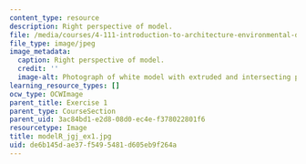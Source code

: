 ```yaml
---
content_type: resource
description: Right perspective of model.
file: /media/courses/4-111-introduction-to-architecture-environmental-design-spring-2014/de6b145dae37f5495481d605eb9f264a_modelR_jgj_ex1.jpg
file_type: image/jpeg
image_metadata:
  caption: Right perspective of model.
  credit: ''
  image-alt: Photograph of white model with extruded and intersecting planes.
learning_resource_types: []
ocw_type: OCWImage
parent_title: Exercise 1
parent_type: CourseSection
parent_uid: 3ac84bd1-e2d8-08d0-ec4e-f378022801f6
resourcetype: Image
title: modelR_jgj_ex1.jpg
uid: de6b145d-ae37-f549-5481-d605eb9f264a
---
```

